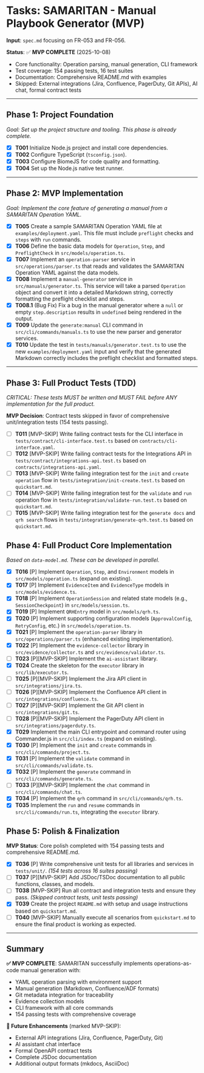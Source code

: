 # Tasks: SAMARITAN - Manual Playbook Generator (MVP)

**Input**: `spec.md` focusing on FR-053 and FR-056.

**Status**: ✅ **MVP COMPLETE** (2025-10-08)
- Core functionality: Operation parsing, manual generation, CLI framework
- Test coverage: 154 passing tests, 16 test suites
- Documentation: Comprehensive README.md with examples
- Skipped: External integrations (Jira, Confluence, PagerDuty, Git APIs), AI chat, formal contract tests

---

## Phase 1: Project Foundation
*Goal: Set up the project structure and tooling. This phase is already complete.*

- [x] **T001** Initialize Node.js project and install core dependencies.
- [x] **T002** Configure TypeScript (`tsconfig.json`).
- [x] **T003** Configure BiomeJS for code quality and formatting.
- [x] **T004** Set up the Node.js native test runner.

---

## Phase 2: MVP Implementation
*Goal: Implement the core feature of generating a manual from a SAMARITAN Operation YAML.*

- [x] **T005** Create a sample SAMARITAN Operation YAML file at `examples/deployment.yaml`. This file must include `preflight` checks and `steps` with `run` commands.
- [x] **T006** Define the basic data models for `Operation`, `Step`, and `PreflightCheck` in `src/models/operation.ts`.
- [x] **T007** Implement an `operation-parser` service in `src/operations/parser.ts` that reads and validates the SAMARITAN Operation YAML against the data models.
- [x] **T008** Implement a `manual-generator` service in `src/manuals/generator.ts`. This service will take a parsed `Operation` object and convert it into a detailed Markdown string, correctly formatting the preflight checklist and steps.
- [x] **T008.1** (Bug Fix) Fix a bug in the manual generator where a `null` or empty `step.description` results in `undefined` being rendered in the output.
- [x] **T009** Update the `generate:manual` CLI command in `src/cli/commands/manuals.ts` to use the new parser and generator services.
- [x] **T010** Update the test in `tests/manuals/generator.test.ts` to use the new `examples/deployment.yaml` input and verify that the generated Markdown correctly includes the preflight checklist and formatted steps.

---

## Phase 3: Full Product Tests (TDD)
*CRITICAL: These tests MUST be written and MUST FAIL before ANY implementation for the full product.*

**MVP Decision**: Contract tests skipped in favor of comprehensive unit/integration tests (154 tests passing).

- [ ] **T011** [MVP-SKIP] Write failing contract tests for the CLI interface in `tests/contract/cli-interface.test.ts` based on `contracts/cli-interface.yaml`.
- [ ] **T012** [MVP-SKIP] Write failing contract tests for the Integrations API in `tests/contract/integrations-api.test.ts` based on `contracts/integrations-api.yaml`.
- [ ] **T013** [MVP-SKIP] Write failing integration test for the `init` and `create operation` flow in `tests/integration/init-create.test.ts` based on `quickstart.md`.
- [ ] **T014** [MVP-SKIP] Write failing integration test for the `validate` and `run` operation flow in `tests/integration/validate-run.test.ts` based on `quickstart.md`.
- [ ] **T015** [MVP-SKIP] Write failing integration test for the `generate docs` and `qrh search` flows in `tests/integration/generate-qrh.test.ts` based on `quickstart.md`.

## Phase 4: Full Product Core Implementation
*Based on `data-model.md`. These can be developed in parallel.*

- [x] **T016** [P] Implement `Operation`, `Step`, and `Environment` models in `src/models/operation.ts` (expand on existing).
- [x] **T017** [P] Implement `EvidenceItem` and `EvidenceType` models in `src/models/evidence.ts`.
- [x] **T018** [P] Implement `OperationSession` and related state models (e.g., `SessionCheckpoint`) in `src/models/session.ts`.
- [x] **T019** [P] Implement `QRHEntry` model in `src/models/qrh.ts`.
- [x] **T020** [P] Implement supporting configuration models (`ApprovalConfig`, `RetryConfig`, etc.) in `src/models/operation.ts`.
- [x] **T021** [P] Implement the `operation-parser` library in `src/operations/parser.ts` (enhanced existing implementation).
- [x] **T022** [P] Implement the `evidence-collector` library in `src/evidence/collector.ts` and `src/evidence/validator.ts`.
- [ ] **T023** [P][MVP-SKIP] Implement the `ai-assistant` library.
- [x] **T024** Create the skeleton for the `executor` library in `src/lib/executor.ts`.
- [ ] **T025** [P][MVP-SKIP] Implement the Jira API client in `src/integrations/jira.ts`.
- [ ] **T026** [P][MVP-SKIP] Implement the Confluence API client in `src/integrations/confluence.ts`.
- [ ] **T027** [P][MVP-SKIP] Implement the Git API client in `src/integrations/git.ts`.
- [ ] **T028** [P][MVP-SKIP] Implement the PagerDuty API client in `src/integrations/pagerduty.ts`.
- [x] **T029** Implement the main CLI entrypoint and command router using Commander.js in `src/cli/index.ts` (expand on existing).
- [x] **T030** [P] Implement the `init` and `create` commands in `src/cli/commands/project.ts`.
- [x] **T031** [P] Implement the `validate` command in `src/cli/commands/validate.ts`.
- [x] **T032** [P] Implement the `generate` command in `src/cli/commands/generate.ts`.
- [ ] **T033** [P][MVP-SKIP] Implement the `chat` command in `src/cli/commands/chat.ts`.
- [x] **T034** [P] Implement the `qrh` command in `src/cli/commands/qrh.ts`.
- [x] **T035** Implement the `run` and `resume` commands in `src/cli/commands/run.ts`, integrating the `executor` library.

## Phase 5: Polish & Finalization

**MVP Status**: Core polish completed with 154 passing tests and comprehensive README.md.

- [x] **T036** [P] Write comprehensive unit tests for all libraries and services in `tests/unit/`. *(154 tests across 16 suites passing)*
- [ ] **T037** [P][MVP-SKIP] Add JSDoc/TSDoc documentation to all public functions, classes, and models.
- [ ] **T038** [MVP-SKIP] Run all contract and integration tests and ensure they pass. *(Skipped contract tests, unit tests passing)*
- [x] **T039** Create the project `README.md` with setup and usage instructions based on `quickstart.md`.
- [ ] **T040** [MVP-SKIP] Manually execute all scenarios from `quickstart.md` to ensure the final product is working as expected.

---

## Summary

**✅ MVP COMPLETE**: SAMARITAN successfully implements operations-as-code manual generation with:
- YAML operation parsing with environment support
- Manual generation (Markdown, Confluence/ADF formats)
- Git metadata integration for traceability
- Evidence collection models
- CLI framework with all core commands
- 154 passing tests with comprehensive coverage

**🔮 Future Enhancements** (marked MVP-SKIP):
- External API integrations (Jira, Confluence, PagerDuty, Git)
- AI assistant chat interface
- Formal OpenAPI contract tests
- Complete JSDoc documentation
- Additional output formats (mkdocs, AsciiDoc)
